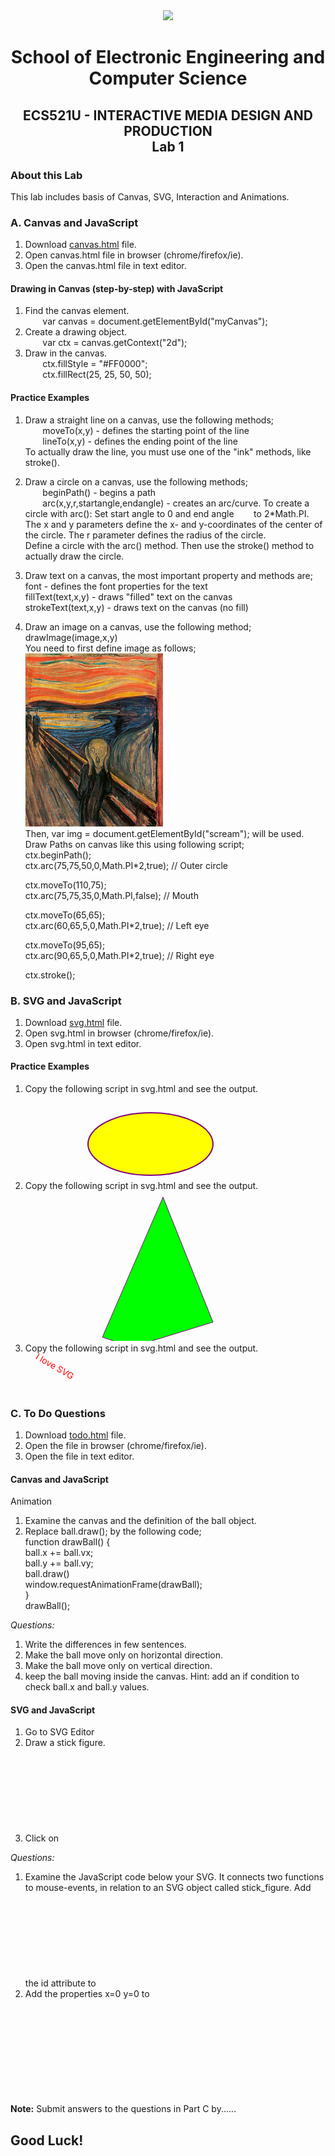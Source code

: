 <div align="center">
  <img src="https://www.qmul.ac.uk/blizard/media/blizard/images/logos/QMUL_White.png" />

# School of Electronic Engineering and Computer  Science

## ECS521U - INTERACTIVE MEDIA DESIGN AND PRODUCTION</br>Lab 1
</div>


### About this Lab
This lab includes basis of Canvas, SVG, Interaction and Animations.

### A. Canvas and JavaScript

1. Download [canvas.html](https://github.com/expertofvision/ECS521-Interactive-Media-Design-and-Production-Labs-Work-FALL-2020-/blob/master/lab-01/canvas.html) file.
2. Open canvas.html file in browser (chrome/firefox/ie).
3. Open the canvas.html file in text editor.

#### Drawing in Canvas (step-by-step) with JavaScript

1. Find the canvas element. <br/>
    &nbsp;&nbsp;&nbsp;&nbsp;&nbsp;&nbsp; var canvas = document.getElementById("myCanvas");
2. Create a drawing object. <br/>
    &nbsp;&nbsp;&nbsp;&nbsp;&nbsp;&nbsp; var ctx = canvas.getContext("2d"); 
3. Draw in the canvas. <br/>
    &nbsp;&nbsp;&nbsp;&nbsp;&nbsp;&nbsp; ctx.fillStyle = "#FF0000"; <br/>
    &nbsp;&nbsp;&nbsp;&nbsp;&nbsp;&nbsp; ctx.fillRect(25, 25, 50, 50);

#### Practice Examples

1. Draw a straight line on a canvas, use the following methods; <br/>
    &nbsp;&nbsp;&nbsp;&nbsp;&nbsp;&nbsp; moveTo(x,y) - defines the starting point of the line <br/>
    &nbsp;&nbsp;&nbsp;&nbsp;&nbsp;&nbsp; lineTo(x,y) - defines the ending point of the line <br/>
   To actually draw the line, you must use one of the "ink" methods, like stroke().
2. Draw a circle on a canvas, use the following methods; <br/>
    &nbsp;&nbsp;&nbsp;&nbsp;&nbsp;&nbsp; beginPath() - begins a path <br/>
    &nbsp;&nbsp;&nbsp;&nbsp;&nbsp;&nbsp; arc(x,y,r,startangle,endangle) - creates an arc/curve. To create a circle with arc(): Set start angle to 0 and end angle     &nbsp;&nbsp;&nbsp;&nbsp;&nbsp;&nbsp; to 2*Math.PI. The x and y parameters     define the x- and y-coordinates of the center of the circle. The r parameter defines the radius of the circle. <br/>
   Define a circle with the arc() method. Then use the stroke() method to actually draw the circle.
3. Draw text on a canvas, the most important property and methods are; <br/>
    font - defines the font properties for the text <br/>
    fillText(text,x,y) - draws "filled" text on the canvas <br/>
    strokeText(text,x,y) - draws text on the canvas (no fill) <br/>
4. Draw an image on a canvas, use the following method; <br/>
    drawImage(image,x,y) <br/>
   You need to first define image as follows; <br/>
    <img id="scream" width="220" height="277" src="pic_the_scream.jpg" alt="The Scream"> <br/>
   Then, var img = document.getElementById("scream"); will be used. <br/>
   Draw Paths on canvas like this using following script; <br/>
    ctx.beginPath();                
    ctx.arc(75,75,50,0,Math.PI*2,true);  // Outer circle                               

    ctx.moveTo(110,75);               
    ctx.arc(75,75,35,0,Math.PI,false);   // Mouth                               

    ctx.moveTo(65,65);               
    ctx.arc(60,65,5,0,Math.PI*2,true);  // Left eye                               

    ctx.moveTo(95,65);                
    ctx.arc(90,65,5,0,Math.PI*2,true);  // Right eye               
    
    ctx.stroke();

### B. SVG and JavaScript

1. Download [svg.html](https://github.com/expertofvision/ECS521-Interactive-Media-Design-and-Production-Labs-Work-FALL-2020-/blob/master/lab-01/svg.html) file.
2. Open svg.html in browser (chrome/firefox/ie).
3. Open svg.html in text editor.

#### Practice Examples

1. Copy the following script in svg.html and see the output. <br/>
    <svg height="140" width="500"> 
    <ellipse cx="200" cy="80" rx="100" ry="50" style="fill:yellow;stroke:purple;stroke-width:2" /> 
    </svg>
2. Copy the following script in svg.html and see the output. <br/>
    <svg height="250" width="500"> 
    <polygon points="220,10 300,210 170,250 123,234" style="fill:lime;stroke:purple;stroke-width:1" /> 
    </svg>
3. Copy the following script in svg.html and see the output. <br/>
    <svg height="60" width="200"> 
    <text x="0" y="15" fill="red" transform="rotate(30 20,40)">I love SVG</text> 
    </svg>

### C. To Do Questions

1. Download [todo.html](https://github.com/expertofvision/ECS521-Interactive-Media-Design-and-Production-Labs-Work-FALL-2020-/blob/master/lab-01/todo.html) file.
2. Open the file in browser (chrome/firefox/ie).
3. Open the file in text editor.

#### Canvas and JavaScript

Animation
1. Examine the canvas and the definition of the ball object.
2. Replace ball.draw(); by the following code; <br/>
    function drawBall() { <br/>
      ball.x += ball.vx; <br/>
      ball.y += ball.vy; <br/>
      ball.draw() <br/>
      window.requestAnimationFrame(drawBall); <br/>
    } <br/>
   drawBall(); <br/>
 
 _Questions:_
1. Write the differences in few sentences.
2. Make the ball move only on horizontal direction.
3. Make the ball move only on vertical direction.
4. keep the ball moving inside the canvas. Hint: add an if condition to check ball.x and ball.y values.
 
 #### SVG and JavaScript
 
1. Go to SVG Editor
2. Draw a stick figure.
3. Click on <svg> button (top toolbar) and copy-paste the SVG of your drawing to the place marked in the index.html file. Save changes and refresh your browser. 

_Questions:_
1. Examine the JavaScript code below your SVG. It connects two functions to mouse-events, in relation to an SVG object called
stick_figure. Add the id attribute to <svg> tag, so that it reads id="stick_figure". Try moving the mouse over your drawing and see what happens. Write the difference in few sentences.
2. Add the properties x=0 y=0 to <svg> tag. Examine the listener keydown and the function move. Go to the browser and press the right arrow key. Check the console to see the correct key code. Do the same for the left arrow key. Replace the key codes in the move function. Move your sick figure by using the right and left arrow keys.
  

**Note:** Submit answers to the questions in Part C by......



## Good Luck!
